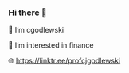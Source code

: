 ### Hi there 👋
🙂 I’m cgodlewski

👀 I’m interested in finance

🌐 https://linktr.ee/profcjgodlewski

<!---
cgodlewski/cgodlewski is a ✨ special ✨ repository because its `README.md` (this file) appears on your GitHub profile.
You can click the Preview link to take a look at your changes.
--->
